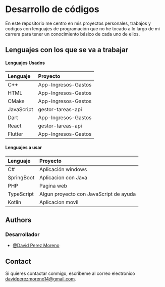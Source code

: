 # Desarrollo de códigos

En este repositorio me centro en mis proyectos personales, trabajos y codigos con lenguajes de programación que no he tocado a lo largo de mi carrera para tener un conocimiento básico de cada uno de ellos.




## Lenguajes con los que se va a trabajar   

#### Lenguajes Usados


| Lenguaje | Proyecto     |
| :-------- | :------- | 
| C++ | App-Ingresos-Gastos | 
| HTML | App-Ingresos-Gastos | 
| CMake | App-Ingresos-Gastos | 
| JavaScript | gestor-tareas-api | 
| Dart | App-Ingresos-Gastos |
| React | gestor-tareas-api |
| Flutter | App-Ingresos-Gastos |

#### Lenguajes a usar

| Lenguaje | Proyecto     |
| :-------- | :------- | 
| C# | Aplicación windows | 
| SpringBoot | Aplicacion con Java | 
| PHP | Pagina web | 
| TypeScript | Algun proyecto con JavaScript de ayuda | 
| Kotlin | Aplicacion movil | 
## Authors

### Desarrollador

- [@David Perez Moreno](https://github.com/dpm1002)


## Contact


Si quieres contactar conmigo, escribeme al correo electronico davidperezmoreno14@gmail.com.
